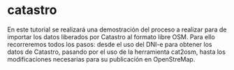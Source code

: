# catastro
En este tutorial se realizará una demostración del proceso a realizar para de importar los datos liberados por Catastro al formato libre OSM. Para ello recorreremos todos los pasos: desde el uso del DNI-e para obtener los datos de Catastro, pasando por el uso de la herramienta cat2osm, hasta los modificaciones necesarias para su publicación en OpenStreMap.
